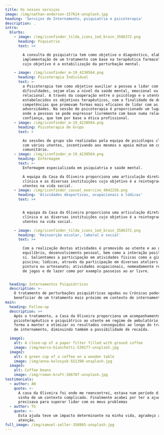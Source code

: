 ```yaml
---
title: Os nossos serviços
image: /img/nathan-anderson-157614-unsplash.jpg
heading: 'Serviços de Internamento, psiquiatria e psicoterapia'
description: .
intro:
  blurbs:
    - image: /img/iconfinder_tilda_icons_1ed_brain_3586372.png
      heading: Psquiatria
      text: >+

        A consulta de psiquiatria tem como objetivo o diagnóstico, elaboração e
        implementação de um tratamento com base na terapêutica farmacológica
        cujo objetivo é a estabilização da perturbação mental.

    - image: /img/iconfinder_m-19_4230564.png
      heading: Psicoterapia Individual
      text: >-
        a Psicoterapia tem como objetivo auxiliar a pessoa a lidar com as suas
        dificuldades, sejam elas a nível da saúde mental, emocional ou
        relacional. A través da cooperação entre o psicólogo e o utente são
        estabelecidos os objetivos terapêuticos, com a finalidade de desenvolver
        competências que promovam formas mais eficazes de lidar com as
        adversidades. Na sessão de psicoterapia é proporcionado um lugar seguro,
        onde a pessoas se pode expressar livremente com base numa relação de
        confiança, que tem por base a ética profissional.
    - image: /img/iconfinder_m-19_4230564.png
      heading: Psicoterapia de Grupo
      text: >

        As sessões de grupo são realizadas pela equipa de psicólogos clínicos,
        com vários utentes, incentivando aos mesmos o apoio mútuo em contexto
        comunitário.
    - image: /img/iconfinder_m-19_4230564.png
      heading: Enfermagem
      text: >-
        Enfermagem especializada em psiquiatria e saúde mental.

        A equipa da Casa da Oliveira proporciona uma articulação direta entre a
        clínica e as diversas instituições cujo objetivo é a reintegração dos
        utentes na vida social.
    - image: /img/iconfinder_casual_exercise_4042256.png
      heading: 'Atividades desportivas, ocupacionais e lúdicas'
      text: >+


        A equipa da Casa da Oliveira proporciona uma articulação direta entre a
        clínica e as diversas instituições cujo objetivo é a reintegração dos
        utentes na vida social.

    - image: /img/iconfinder_tilda_icons_1ed_brain_3586372.png
      heading: 'Reinserção escolar, laboral e social'
      text: >+

        Com a realização destas atividades é promovido ao utente e ao grupo o
        equilíbrio, desenvolvimento pessoal, bem como a interação positiva entre
        si. Salientamos a participação em atividades físicas como a ginástica e
        piscina; lúdicas, através da participação em diversos ateliers como
        pintura ou artesanato; atividades ocupacionais, nomeadamente realização
        de jogos e de lazer como por exemplo passeios ao ar livre.


  heading: Internamentos Psiquiátricos
  description: >-
    O tratamento de perturbações psiquiátricas agudas ou Crónicas poderá
    beneficiar de um tratamento mais próximo em contexto de internamento.
main:
  heading: Follow-up
  description: >+
    Após o tratamento, a Casa da Oliveira proporciona um acompanhamento
    psicoterapêutico e psiquiátrico ao utente em regime de ambulatório, por
    forma a manter e otimizar os resultados conseguidos ao longo do tratamento
    de internamento, diminuindo também a possibilidade de recaída.

  image1:
    alt: A close-up of a paper filter filled with ground coffee
    image: /img/marco-bianchetti-539177-unsplash.jpg
  image2:
    alt: A green cup of a coffee on a wooden table
    image: /img/anna-kolosyuk-551398-unsplash.jpg
  image3:
    alt: Coffee beans
    image: /img/roman-kraft-266787-unsplash.jpg
testimonials:
  - author: AN
    quote: >-
      A casa da Oliveira foi onde me reencontrei, estava num período difícil e
      vinha de um contexto complicado. Finalmente acabei por ter a ajuda que
      precisava para superar lidar com os meus problemas
  - author: TG
    quote: >-
      Esta ajuda teve um impacto determinante na minha vida, agradeço a todos a
      atenção.
full_image: /img/samuel-zeller-358865-unsplash.jpg
---
```


